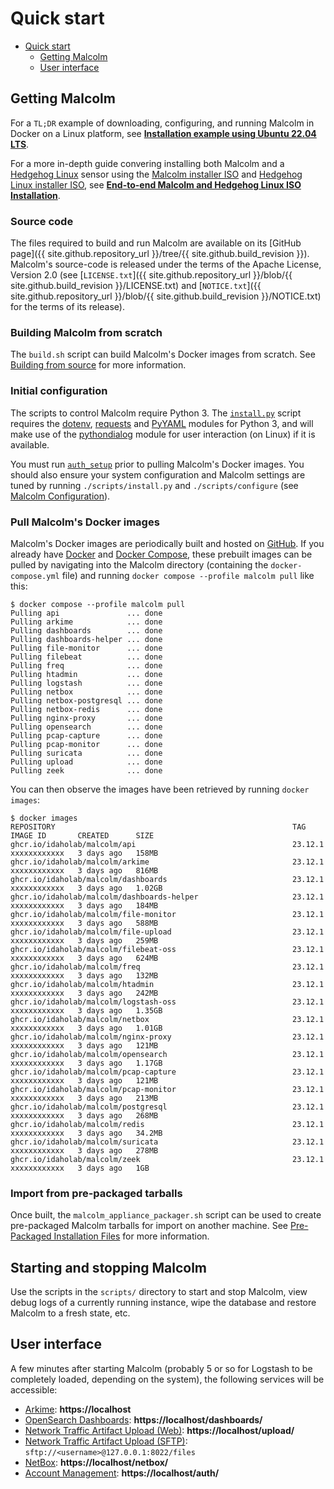 # <a name="QuickStart"></a>Quick start

* [Quick start](#QuickStart)
    - [Getting Malcolm](#GetMalcolm)
    - [User interface](#UserInterfaceURLs)

## <a name="GetMalcolm"></a>Getting Malcolm

For a `TL;DR` example of downloading, configuring, and running Malcolm in Docker on a Linux platform, see **[Installation example using Ubuntu 22.04 LTS](ubuntu-install-example.md#InstallationExample)**.

For a more in-depth guide convering installing both Malcolm and a [Hedgehog Linux](hedgehog.md) sensor using the [Malcolm installer ISO](malcolm-iso.md#ISO) and [Hedgehog Linux installer ISO](hedgehog-installation.md#HedgehogInstallation), see **[End-to-end Malcolm and Hedgehog Linux ISO Installation](malcolm-hedgehog-e2e-iso-install.md#InstallationExample)**.

### Source code

The files required to build and run Malcolm are available on its [GitHub page]({{ site.github.repository_url }}/tree/{{ site.github.build_revision }}). Malcolm's source-code is released under the terms of the Apache License, Version 2.0 (see [`LICENSE.txt`]({{ site.github.repository_url }}/blob/{{ site.github.build_revision }}/LICENSE.txt) and [`NOTICE.txt`]({{ site.github.repository_url }}/blob/{{ site.github.build_revision }}/NOTICE.txt) for the terms of its release).

### Building Malcolm from scratch

The `build.sh` script can build Malcolm's Docker images from scratch. See [Building from source](development.md#Build) for more information.

### Initial configuration

The scripts to control Malcolm require Python 3. The [`install.py`](malcolm-config.md#ConfigAndTuning) script requires the [dotenv](https://github.com/theskumar/python-dotenv), [requests](https://docs.python-requests.org/en/latest/) and [PyYAML](https://pyyaml.org/) modules for Python 3, and will make use of the [pythondialog](https://pythondialog.sourceforge.io/) module for user interaction (on Linux) if it is available.

You must run [`auth_setup`](authsetup.md#AuthSetup) prior to pulling Malcolm's Docker images. You should also ensure your system configuration and Malcolm settings are tuned by running `./scripts/install.py` and `./scripts/configure` (see [Malcolm Configuration](malcolm-config.md#ConfigAndTuning)).
    
### Pull Malcolm's Docker images

Malcolm's Docker images are periodically built and hosted on [GitHub](https://github.com/orgs/idaholab/packages?repo_name=Malcolm). If you already have [Docker](https://www.docker.com/) and [Docker Compose](https://docs.docker.com/compose/), these prebuilt images can be pulled by navigating into the Malcolm directory (containing the `docker-compose.yml` file) and running `docker compose --profile malcolm pull` like this:
```
$ docker compose --profile malcolm pull
Pulling api               ... done
Pulling arkime            ... done
Pulling dashboards        ... done
Pulling dashboards-helper ... done
Pulling file-monitor      ... done
Pulling filebeat          ... done
Pulling freq              ... done
Pulling htadmin           ... done
Pulling logstash          ... done
Pulling netbox            ... done
Pulling netbox-postgresql ... done
Pulling netbox-redis      ... done
Pulling nginx-proxy       ... done
Pulling opensearch        ... done
Pulling pcap-capture      ... done
Pulling pcap-monitor      ... done
Pulling suricata          ... done
Pulling upload            ... done
Pulling zeek              ... done
```

You can then observe the images have been retrieved by running `docker images`:
```
$ docker images
REPOSITORY                                                     TAG               IMAGE ID       CREATED      SIZE
ghcr.io/idaholab/malcolm/api                                   23.12.1           xxxxxxxxxxxx   3 days ago   158MB
ghcr.io/idaholab/malcolm/arkime                                23.12.1           xxxxxxxxxxxx   3 days ago   816MB
ghcr.io/idaholab/malcolm/dashboards                            23.12.1           xxxxxxxxxxxx   3 days ago   1.02GB
ghcr.io/idaholab/malcolm/dashboards-helper                     23.12.1           xxxxxxxxxxxx   3 days ago   184MB
ghcr.io/idaholab/malcolm/file-monitor                          23.12.1           xxxxxxxxxxxx   3 days ago   588MB
ghcr.io/idaholab/malcolm/file-upload                           23.12.1           xxxxxxxxxxxx   3 days ago   259MB
ghcr.io/idaholab/malcolm/filebeat-oss                          23.12.1           xxxxxxxxxxxx   3 days ago   624MB
ghcr.io/idaholab/malcolm/freq                                  23.12.1           xxxxxxxxxxxx   3 days ago   132MB
ghcr.io/idaholab/malcolm/htadmin                               23.12.1           xxxxxxxxxxxx   3 days ago   242MB
ghcr.io/idaholab/malcolm/logstash-oss                          23.12.1           xxxxxxxxxxxx   3 days ago   1.35GB
ghcr.io/idaholab/malcolm/netbox                                23.12.1           xxxxxxxxxxxx   3 days ago   1.01GB
ghcr.io/idaholab/malcolm/nginx-proxy                           23.12.1           xxxxxxxxxxxx   3 days ago   121MB
ghcr.io/idaholab/malcolm/opensearch                            23.12.1           xxxxxxxxxxxx   3 days ago   1.17GB
ghcr.io/idaholab/malcolm/pcap-capture                          23.12.1           xxxxxxxxxxxx   3 days ago   121MB
ghcr.io/idaholab/malcolm/pcap-monitor                          23.12.1           xxxxxxxxxxxx   3 days ago   213MB
ghcr.io/idaholab/malcolm/postgresql                            23.12.1           xxxxxxxxxxxx   3 days ago   268MB
ghcr.io/idaholab/malcolm/redis                                 23.12.1           xxxxxxxxxxxx   3 days ago   34.2MB
ghcr.io/idaholab/malcolm/suricata                              23.12.1           xxxxxxxxxxxx   3 days ago   278MB
ghcr.io/idaholab/malcolm/zeek                                  23.12.1           xxxxxxxxxxxx   3 days ago   1GB
```

### Import from pre-packaged tarballs

Once built, the `malcolm_appliance_packager.sh` script can be used to create pre-packaged Malcolm tarballs for import on another machine. See [Pre-Packaged Installation Files](development.md#Packager) for more information.

## Starting and stopping Malcolm

Use the scripts in the `scripts/` directory to start and stop Malcolm, view debug logs of a currently running
instance, wipe the database and restore Malcolm to a fresh state, etc.

## <a name="UserInterfaceURLs"></a>User interface

A few minutes after starting Malcolm (probably 5 or so for Logstash to be completely loaded, depending on the system), the following services will be accessible:

* [Arkime](https://arkime.com/): **https://localhost**
* [OpenSearch Dashboards](https://opensearch.org/docs/latest/dashboards/index/): **https://localhost/dashboards/**
* [Network Traffic Artifact Upload (Web)](upload.md#Upload): **https://localhost/upload/**
* [Network Traffic Artifact Upload (SFTP)](upload.md#Upload): `sftp://<username>@127.0.0.1:8022/files`
* [NetBox](asset-interaction-analysis.md#AssetInteractionAnalysis): **https://localhost/netbox/**
* [Account Management](authsetup.md#AuthBasicAccountManagement): **https://localhost/auth/**